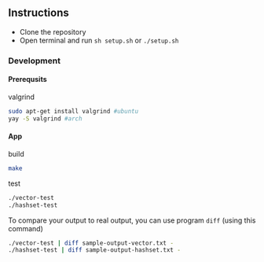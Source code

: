 ## Instructions
- Clone the repository
- Open terminal and run `sh setup.sh` or `./setup.sh`

### Development

#### Prerequsits 
valgrind

```sh
sudo apt-get install valgrind #ubuntu
yay -S valgrind #arch
```

#### App
build

```sh
make
```

test

```sh
./vector-test
./hashset-test
```

To compare your output to real output, you can use program `diff` (using this command)
```sh
./vector-test | diff sample-output-vector.txt - 
./hashset-test | diff sample-output-hashset.txt -
```
